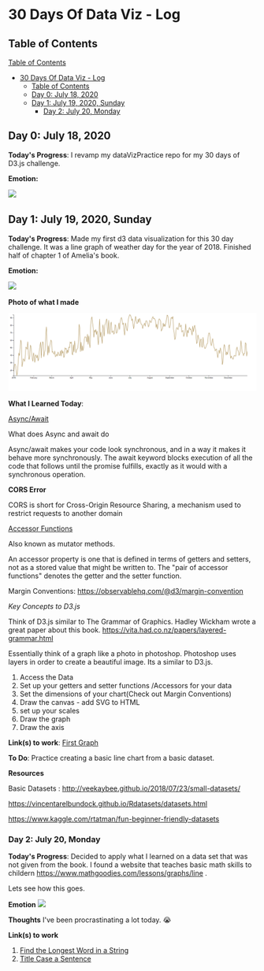 # 30 Days Of Data Viz - Log

## Table of Contents

  [Table of Contents](#table-of-contents)
- [30 Days Of Data Viz - Log](#30-days-of-data-viz---log)
  - [Table of Contents](#table-of-contents)
  - [Day 0: July 18, 2020](#day-0-july-18-2020)
  - [Day 1: July 19, 2020, Sunday](#day-1-july-19-2020-sunday)
    - [Day 2: July 20, Monday](#day-2-july-20-monday)


 


## Day 0: July 18, 2020 


**Today's Progress**: I revamp my dataVizPractice repo for my 30 days of D3.js challenge.

**Emotion:** 

![](https://media.giphy.com/media/Jqzc0G6oQihOkzyCOf/giphy.gif)


## Day 1: July 19, 2020, Sunday

**Today's Progress**:  Made my first d3 data visualization for this 30 day challenge. It was a line graph of weather day for the year of 2018. Finished half of chapter 1 of Amelia's book. 

**Emotion:**

![](https://media.giphy.com/media/8UF0EXzsc0Ckg/giphy.gif)

**Photo of what I made**

![](images/weather_data2018.PNG)

**What I Learned Today**: 

[Async/Await](https://developer.mozilla.org/en-US/docs/Learn/JavaScript/Asynchronous/Async_await)

What does Async and await do 

Async/await makes your code look synchronous, and in a way it makes it behave more synchronously. The await keyword blocks execution of all the code that follows until the promise fulfills, exactly as it would with a synchronous operation.

**CORS Error**

CORS is short for Cross-Origin Resource Sharing, a mechanism used to restrict
requests to another domain

[Accessor Functions](https://stackoverflow.com/questions/26330927/what-is-accessor-function)

Also known as mutator methods.

An accessor property is one that is defined in terms of getters and setters, not as a stored value that might be written to. The "pair of accessor functions" denotes the getter and the setter function.

Margin Conventions:
https://observablehq.com/@d3/margin-convention

*Key Concepts to D3.js*

Think of D3.js similar to The Grammar of Graphics.
Hadley Wickham wrote a great paper about this book. 
https://vita.had.co.nz/papers/layered-grammar.html

Essentially think of a graph like a photo in photoshop.
Photoshop uses layers in order to create a beautiful image.
Its a similar to D3.js. 

1. Access the Data
2. Set up your getters and setter functions /Accessors for your data
3. Set the dimensions of your chart(Check out Margin Conventions)
4. Draw the canvas - add SVG to HTML
5. set up your scales
6. Draw the graph
7. Draw the axis


**Link(s) to work**: [First Graph](./Day1)

**To Do**:
Practice creating a basic line chart from a basic dataset.

**Resources**

Basic Datasets : 
http://veekaybee.github.io/2018/07/23/small-datasets/

https://vincentarelbundock.github.io/Rdatasets/datasets.html

https://www.kaggle.com/rtatman/fun-beginner-friendly-datasets




### Day 2: July 20, Monday

**Today's Progress**: Decided to apply what I learned on a data set that was not given from the book. I found a website that teaches basic math skills to childern 
https://www.mathgoodies.com/lessons/graphs/line .

 Lets see how this goes.

**Emotion**
![](https://media.giphy.com/media/26BGt3EbvrWbiZpUQ/giphy.gif)

**Thoughts** I've been procrastinating a lot today. 😭


**Link(s) to work**
1. [Find the Longest Word in a String](https://www.freecodecamp.com/challenges/find-the-longest-word-in-a-string)
2. [Title Case a Sentence](https://www.freecodecamp.com/challenges/title-case-a-sentence)